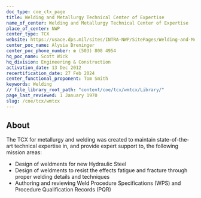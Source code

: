 ```yaml
---
doc_type: coe_ctx_page
title: Welding and Metallurgy Technical Center of Expertise
name_of_center: Welding and Metallurgy Technical Center of Expertise
place_of_center: NWP
center_type: TCX
website: https://usace.dps.mil/sites/INTRA-NWP/SitePages/Welding-and-Metallurgy-Technical-Center.aspx?web=1
center_poc_name: Alysia Breninger
center_poc_phone_number: ☎ (503) 808 4954
hq_poc_name: Scott Wick
hq_division: Engineering & Construction
activation_date: 13 Dec 2012
recertification_date: 27 Feb 2024
center_functional_proponent: Tom Smith
keywords: Welding
// file_library_root_path: "content/coe/tcx/wmtcx/Library/"
page_last_reviewed: 1 January 1970
slug: /coe/tcx/wmtcx
---
```


## About

The TCX for metallurgy and welding was created to maintain state-of-the-art technical expertise in, and provide expert support to, the following mission areas:
<ul>
    <li>Design of weldments for new Hydraulic Steel</li>
    <li>Design of weldments to resist the effects fatigue and fracture through proper welding details and techniques</li>
    <li>Authoring and reviewing Weld Procedure Specifications (WPS) and Procedure Qualification Records (PQR)</li>
</ul>


